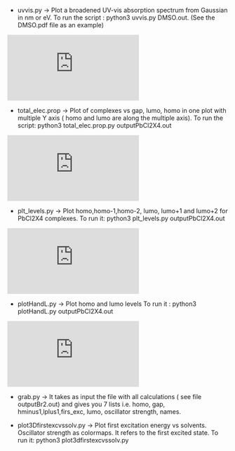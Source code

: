 * uvvis.py -> Plot a broadened UV-vis absorption spectrum from Gaussian in nm or eV.
To run the script : python3 uvvis.py DMSO.out. (See the DMSO.pdf file as an example)


![Image](https://github.com/gianniprocida/glimpse/edit/master/plotresults/DMSO.pdf)




* total_elec.prop -> Plot of complexes vs gap, lumo, homo in one plot with multiple Y axis 
( homo and lumo are along the multiple axis). To run the script: python3 total_elec.prop.py outputPbCl2X4.out
 
 
![Image](https://github.com/gianniprocida/glimpse/edit/master/plotresults/electr_PbCl2X4.pdf)



* plt_levels.py ->  Plot homo,homo-1,homo-2, lumo, lumo+1 and lumo+2 for PbCl2X4 complexes. 
To run it: python3 plt_levels.py outputPbCl2X4.out

![Image](https://github.com/gianniprocida/glimpse/edit/master/plotresults/energylevelsPbCl2X4.pdf)


* plotHandL.py -> Plot homo and lumo levels
To run it : python3 plotHandL.py outputPbCl2X4.out

![Image](https://github.com/gianniprocida/glimpse/edit/master/plotresults/homolumoPbCl2X4.pdf)


* grab.py ->   It takes as input the file with all calculations ( see file outputBr2.out) and gives you
7 lists i.e. homo, gap, hminus1,lplus1,firs_exc, lumo, oscillator strength, names.  

* plot3Dfirstexcvssolv.py ->  Plot first excitation energy vs solvents. Oscillator strength as colormaps. 
It refers to the first excited state. To run it: python3 plot3dfirstexcvssolv.py 

